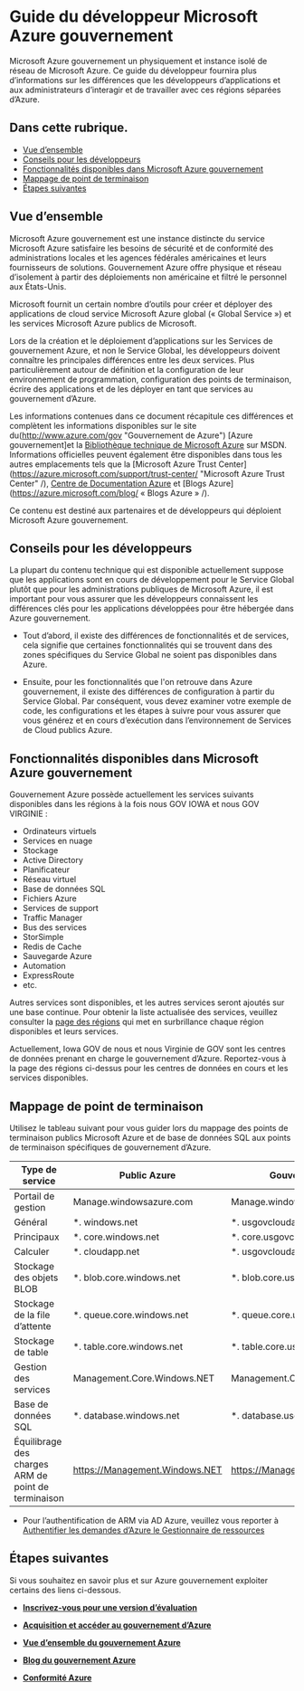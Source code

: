 <properties 
    pageTitle="Guide du développeur de gouvernement Azure" 
    description="Cela fournit une comparaison des fonctionnalités et des conseils sur le développement d’applications pour Azure gouvernement" 
    services="" 
    cloud="gov"
    documentationCenter="" 
    authors="Joharve2" 
    manager="Chrisnie" 
    editor=""/>

<tags 
    ms.service="multiple" 
    ms.devlang="na" 
    ms.topic="article" 
    ms.tgt_pltfrm="na" 
    ms.workload="azure-government" 
    ms.date="10/29/2015" 
    ms.author="jharve"/>


#  <a name="microsoft-azure-government-developer-guide"></a>Guide du développeur Microsoft Azure gouvernement 

<p> Microsoft Azure gouvernement un physiquement et instance isolé de réseau de Microsoft Azure.  Ce guide du développeur fournira plus d’informations sur les différences que les développeurs d’applications et aux administrateurs d’interagir et de travailler avec ces régions séparées d’Azure.

<!--Table of contents for topic, the words in brackets must match the heading wording exactly-->


## <a name="in-this-topic"></a>Dans cette rubrique.


+ [Vue d’ensemble](#Overview)
+ [Conseils pour les développeurs](#Guidance)
+ [Fonctionnalités disponibles dans Microsoft Azure gouvernement](#Features)
+ [Mappage de point de terminaison](#Endpoint)
+ [Étapes suivantes](#next)


## <a name="Overview"></a>Vue d’ensemble

Microsoft Azure gouvernement est une instance distincte du service Microsoft Azure satisfaire les besoins de sécurité et de conformité des administrations locales et les agences fédérales américaines et leurs fournisseurs de solutions. Gouvernement Azure offre physique et réseau d’isolement à partir des déploiements non américaine et filtré le personnel aux États-Unis. 

Microsoft fournit un certain nombre d’outils pour créer et déployer des applications de cloud service Microsoft Azure global (« Global Service ») et les services Microsoft Azure publics de Microsoft.

Lors de la création et le déploiement d’applications sur les Services de gouvernement Azure, et non le Service Global, les développeurs doivent connaître les principales différences entre les deux services.  Plus particulièrement autour de définition et la configuration de leur environnement de programmation, configuration des points de terminaison, écrire des applications et de les déployer en tant que services au gouvernement d’Azure.

Les informations contenues dans ce document récapitule ces différences et complètent les informations disponibles sur le site du(http://www.azure.com/gov "Gouvernement de Azure") [Azure gouvernement]et la [Bibliothèque technique de Microsoft Azure](http://msdn.microsoft.com/cloud-app-development-msdn "MSDN") sur MSDN. Informations officielles peuvent également être disponibles dans tous les autres emplacements tels que la [Microsoft Azure Trust Center] (https://azure.microsoft.com/support/trust-center/ "Microsoft Azure Trust Center" /), [Centre de Documentation Azure](https://azure.microsoft.com/documentation/) et [Blogs Azure] (https://azure.microsoft.com/blog/ « Blogs Azure » /). 

Ce contenu est destiné aux partenaires et de développeurs qui déploient Microsoft Azure gouvernement.



## <a name="Guidance"></a>Conseils pour les développeurs
La plupart du contenu technique qui est disponible actuellement suppose que les applications sont en cours de développement pour le Service Global plutôt que pour les administrations publiques de Microsoft Azure, il est important pour vous assurer que les développeurs connaissent les différences clés pour les applications développées pour être hébergée dans Azure gouvernement.

- Tout d’abord, il existe des différences de fonctionnalités et de services, cela signifie que certaines fonctionnalités qui se trouvent dans des zones spécifiques du Service Global ne soient pas disponibles dans Azure.

- Ensuite, pour les fonctionnalités que l'on retrouve dans Azure gouvernement, il existe des différences de configuration à partir du Service Global.  Par conséquent, vous devez examiner votre exemple de code, les configurations et les étapes à suivre pour vous assurer que vous générez et en cours d’exécution dans l’environnement de Services de Cloud publics Azure.


## <a name="Features"></a>Fonctionnalités disponibles dans Microsoft Azure gouvernement
Gouvernement Azure possède actuellement les services suivants disponibles dans les régions à la fois nous GOV IOWA et nous GOV VIRGINIE :

- Ordinateurs virtuels
- Services en nuage
- Stockage
- Active Directory
- Planificateur
- Réseau virtuel
- Base de données SQL
- Fichiers Azure
- Services de support
- Traffic Manager
- Bus des services
- StorSimple
- Redis de Cache
- Sauvegarde Azure
- Automation
- ExpressRoute
- etc.

Autres services sont disponibles, et les autres services seront ajoutés sur une base continue.  Pour obtenir la liste actualisée des services, veuillez consulter la [page des régions](https://azure.microsoft.com/regions/#services) qui met en surbrillance chaque région disponibles et leurs services.  

Actuellement, Iowa GOV de nous et nous Virginie de GOV sont les centres de données prenant en charge le gouvernement d’Azure.  Reportez-vous à la page des régions ci-dessus pour les centres de données en cours et les services disponibles.

## <a name="Endpoint"></a>Mappage de point de terminaison

Utilisez le tableau suivant pour vous guider lors du mappage des points de terminaison publics Microsoft Azure et de base de données SQL aux points de terminaison spécifiques de gouvernement d’Azure.


Type de service|Public Azure|Gouvernement Azure
---|---|---
Portail de gestion|Manage.windowsazure.com|Manage.windowsazure.us
Général|*. windows.net|*. usgovcloudapi.net
Principaux|*. core.windows.net|*. core.usgovcloudapi.net
Calculer|*. cloudapp.net|*. usgovcloudapp.net
Stockage des objets BLOB|*. blob.core.windows.net|   *. blob.core.usgovcloudapi.net
Stockage de la file d’attente|*. queue.core.windows.net|*. queue.core.usgovcloudapi.net
Stockage de table|*. table.core.windows.net|*. table.core.usgovcloudapi.net
Gestion des services|Management.Core.Windows.NET|Management.Core.usgovcloudapi.NET
Base de données SQL|*. database.windows.net|*. database.usgovcloudapi.net
Équilibrage des charges ARM de point de terminaison|https://Management.Windows.NET|https://Management.usgovcloudapi.NET  

* Pour l’authentification de ARM via AD Azure, veuillez vous reporter à [Authentifier les demandes d’Azure le Gestionnaire de ressources](https://msdn.microsoft.com/library/azure/dn790557.aspx)

## <a name="next"></a>Étapes suivantes

Si vous souhaitez en savoir plus et sur Azure gouvernement exploiter certains des liens ci-dessous.

- **[Inscrivez-vous pour une version d’évaluation](https://azuregov.microsoft.com/trial/azuregovtrial)**

- **[Acquisition et accéder au gouvernement d’Azure](http://azure.com/gov)**

- **[Vue d’ensemble du gouvernement Azure](/azure-government-overview)**

- **[Blog du gouvernement Azure](http://blogs.msdn.com/b/azuregov/)**

- **[Conformité Azure](https://azure.microsoft.com/support/trust-center/compliance/)**

<!--Anchors-->



<!-- Images. -->

[1]: ./media/azure-government-developer-guide/publisherguide.png


<!--Link references-->
[Link 1 to another azure.microsoft.com documentation topic]: virtual-machines-windows-hero-tutorial.md
[Link 2 to another azure.microsoft.com documentation topic]: web-sites-custom-domain-name.md
[Link 3 to another azure.microsoft.com documentation topic]: storage-whatis-account.md
